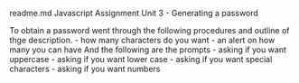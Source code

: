 
readme.md
Javascript Assignment Unit 3 - Generating a password

To obtain a password went through the following procedures and outline of thge description.
    - how many characters do you want
    - an alert on how many you can have
And the following are the prompts
    - asking if you want uppercase
    - asking if you want lower case
    - asking if you want special characters
    - asking if you want numbers
    



